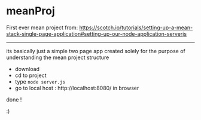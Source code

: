 # meanProj
First ever mean project from: https://scotch.io/tutorials/setting-up-a-mean-stack-single-page-application#setting-up-our-node-application-serverjs

-----------
its basically just a simple two page app created solely for the purpose of understanding the mean project structure 

* download 
* cd to project 
* type `node server.js`
* go to local host : http://localhost:8080/ in browser 
 
 done !
 
 :)
